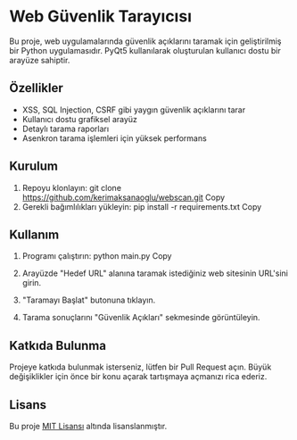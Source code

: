# Web Güvenlik Tarayıcısı

Bu proje, web uygulamalarında güvenlik açıklarını taramak için geliştirilmiş bir Python uygulamasıdır. PyQt5 kullanılarak oluşturulan kullanıcı dostu bir arayüze sahiptir.

## Özellikler

- XSS, SQL Injection, CSRF gibi yaygın güvenlik açıklarını tarar
- Kullanıcı dostu grafiksel arayüz
- Detaylı tarama raporları
- Asenkron tarama işlemleri için yüksek performans

## Kurulum

1. Repoyu klonlayın:
git clone https://github.com/kerimaksanaoglu/webscan.git
Copy
2. Gerekli bağımlılıkları yükleyin:
pip install -r requirements.txt
Copy
## Kullanım

1. Programı çalıştırın:
python main.py
Copy
2. Arayüzde "Hedef URL" alanına taramak istediğiniz web sitesinin URL'sini girin.

3. "Taramayı Başlat" butonuna tıklayın.

4. Tarama sonuçlarını "Güvenlik Açıkları" sekmesinde görüntüleyin.

## Katkıda Bulunma

Projeye katkıda bulunmak isterseniz, lütfen bir Pull Request açın. Büyük değişiklikler için önce bir konu açarak tartışmaya açmanızı rica ederiz.

## Lisans

Bu proje [MIT Lisansı](LICENSE) altında lisanslanmıştır.
